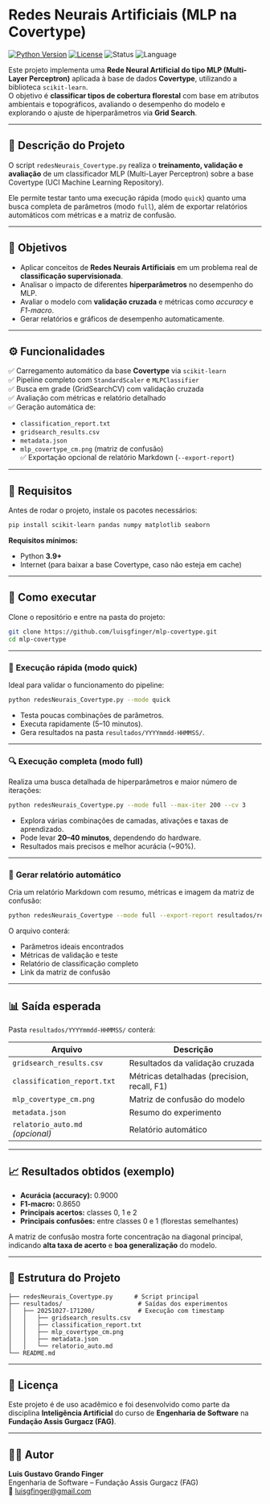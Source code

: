# Redes Neurais Artificiais (MLP na Covertype)

[![Python Version](https://img.shields.io/badge/python-3.9%2B-blue.svg)](https://www.python.org/downloads/)
[![License](https://img.shields.io/badge/license-Academic-green.svg)](LICENSE)
![Status](https://img.shields.io/badge/status-Completed-success.svg)
![Language](https://img.shields.io/badge/language-Python-yellow.svg)

Este projeto implementa uma **Rede Neural Artificial do tipo MLP (Multi-Layer Perceptron)** aplicada à base de dados **Covertype**, utilizando a biblioteca `scikit-learn`.  
O objetivo é **classificar tipos de cobertura florestal** com base em atributos ambientais e topográficos, avaliando o desempenho do modelo e explorando o ajuste de hiperparâmetros via **Grid Search**.

---

## 📘 **Descrição do Projeto**

O script `redesNeurais_Covertype.py` realiza o **treinamento, validação e avaliação** de um classificador MLP (Multi-Layer Perceptron) sobre a base Covertype (UCI Machine Learning Repository).  

Ele permite testar tanto uma execução rápida (modo `quick`) quanto uma busca completa de parâmetros (modo `full`), além de exportar relatórios automáticos com métricas e a matriz de confusão.

---

## 🎯 **Objetivos**

- Aplicar conceitos de **Redes Neurais Artificiais** em um problema real de **classificação supervisionada**.  
- Analisar o impacto de diferentes **hiperparâmetros** no desempenho do MLP.  
- Avaliar o modelo com **validação cruzada** e métricas como *accuracy* e *F1-macro*.  
- Gerar relatórios e gráficos de desempenho automaticamente.

---

## ⚙️ **Funcionalidades**

✅ Carregamento automático da base **Covertype** via `scikit-learn`  
✅ Pipeline completo com `StandardScaler` e `MLPClassifier`  
✅ Busca em grade (GridSearchCV) com validação cruzada  
✅ Avaliação com métricas e relatório detalhado  
✅ Geração automática de:
- `classification_report.txt`  
- `gridsearch_results.csv`  
- `metadata.json`  
- `mlp_covertype_cm.png` (matriz de confusão)  
✅ Exportação opcional de relatório Markdown (`--export-report`)

---

## 🧩 **Requisitos**

Antes de rodar o projeto, instale os pacotes necessários:

```bash
pip install scikit-learn pandas numpy matplotlib seaborn
```

**Requisitos mínimos:**
- Python **3.9+**
- Internet (para baixar a base Covertype, caso não esteja em cache)

---

## 🚀 **Como executar**

Clone o repositório e entre na pasta do projeto:

```bash
git clone https://github.com/luisgfinger/mlp-covertype.git
cd mlp-covertype
```

---

### 🧪 **Execução rápida (modo quick)**

Ideal para validar o funcionamento do pipeline:

```bash
python redesNeurais_Covertype.py --mode quick
```

- Testa poucas combinações de parâmetros.  
- Executa rapidamente (5–10 minutos).  
- Gera resultados na pasta `resultados/YYYYmmdd-HHMMSS/`.

---

### 🔍 **Execução completa (modo full)**

Realiza uma busca detalhada de hiperparâmetros e maior número de iterações:

```bash
python redesNeurais_Covertype.py --mode full --max-iter 200 --cv 3
```

- Explora várias combinações de camadas, ativações e taxas de aprendizado.  
- Pode levar **20–40 minutos**, dependendo do hardware.  
- Resultados mais precisos e melhor acurácia (~90%).

---

### 🧾 **Gerar relatório automático**

Cria um relatório Markdown com resumo, métricas e imagem da matriz de confusão:

```bash
python redesNeurais_Covertype --mode full --export-report resultados/relatorio_auto.md
```

O arquivo conterá:
- Parâmetros ideais encontrados
- Métricas de validação e teste
- Relatório de classificação completo
- Link da matriz de confusão

---

## 📊 **Saída esperada**

Pasta `resultados/YYYYmmdd-HHMMSS/` conterá:

| Arquivo | Descrição |
|----------|------------|
| `gridsearch_results.csv` | Resultados da validação cruzada |
| `classification_report.txt` | Métricas detalhadas (precision, recall, F1) |
| `mlp_covertype_cm.png` | Matriz de confusão do modelo |
| `metadata.json` | Resumo do experimento |
| `relatorio_auto.md` *(opcional)* | Relatório automático |

---

## 📈 **Resultados obtidos (exemplo)**

- **Acurácia (accuracy):** 0.9000  
- **F1-macro:** 0.8650  
- **Principais acertos:** classes 0, 1 e 2  
- **Principais confusões:** entre classes 0 e 1 (florestas semelhantes)  

A matriz de confusão mostra forte concentração na diagonal principal, indicando **alta taxa de acerto** e **boa generalização** do modelo.

---

## 🧠 **Estrutura do Projeto**

```
├── redesNeurais_Covertype.py      # Script principal
├── resultados/                     # Saídas dos experimentos
│   ├── 20251027-171200/            # Execução com timestamp
│   │   ├── gridsearch_results.csv
│   │   ├── classification_report.txt
│   │   ├── mlp_covertype_cm.png
│   │   ├── metadata.json
│   │   └── relatorio_auto.md
└── README.md
```

---

## 🧾 **Licença**

Este projeto é de uso acadêmico e foi desenvolvido como parte da disciplina **Inteligência Artificial** do curso de **Engenharia de Software** na **Fundação Assis Gurgacz (FAG)**.

---

## 👨‍💻 **Autor**

**Luis Gustavo Grando Finger**  
Engenharia de Software – Fundação Assis Gurgacz (FAG)  
📧 [luisgfinger@gmail.com](mailto:luisgfinger@gmail.com)
